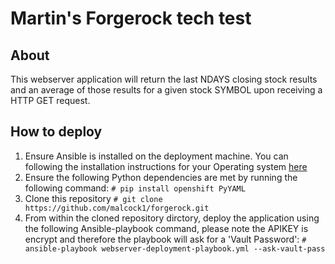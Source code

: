 # Martin's Forgerock tech test

## About

This webserver application will return the last NDAYS closing stock results and an average of those results for a given stock SYMBOL upon receiving a HTTP GET request.

## How to deploy

1. Ensure Ansible is installed on the deployment machine. You can following the installation instructions for your Operating system [here](https://docs.ansible.com/ansible/latest/installation_guide/intro_installation.html)
2. Ensure the following Python dependencies are met by running the following command:
  `# pip install openshift PyYAML`
3. Clone this repository
  `# git clone https://github.com/malcock1/forgerock.git`
4. From within the cloned repository dirctory, deploy the application using the following Ansible-playbook command, please note the APIKEY is encrypt and therefore the playbook will ask for a 'Vault Password':
  `# ansible-playbook webserver-deployment-playbook.yml --ask-vault-pass`
